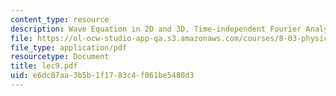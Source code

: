 ```yaml
---
content_type: resource
description: Wave Equation in 2D and 3D, Time-independent Fourier Analysis
file: https://ol-ocw-studio-app-qa.s3.amazonaws.com/courses/8-03-physics-iii-spring-2003/e6dc87aa3b5b1f1783c4f061be5480d3_lec9.pdf
file_type: application/pdf
resourcetype: Document
title: lec9.pdf
uid: e6dc87aa-3b5b-1f17-83c4-f061be5480d3
---
```

